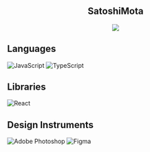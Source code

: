 <p align="center">
  <h2 align="center">SatoshiMota</h2>
</p>

<p align="center">
  <img src="https://readme-typing-svg.herokuapp.com/?lines=Crypto+Development+₿+&font=Fira%20Code&center=true&width=380&height=50">
</p>

<h2>Languages</h2>

![JavaScript](https://img.shields.io/badge/JavaScript-A1860F?logo=JavaScript&logoColor=f5f5f5&labelColor=yellow)
![TypeScript](https://img.shields.io/badge/TypeScript-0B6AA1?logo=TypeScript&logoColor=f5f5f5&labelColor=blue)

<h2>Libraries</h2>

![React](https://img.shields.io/badge/React-212121?logo=React&logoColor=61DAFB)

<h2>Design Instruments</h2>

![Adobe Photoshop](https://img.shields.io/badge/Adobe%20Photoshop-2FA3F7?logo=adobephotoshop&logoColor=001D34)
![Figma](https://img.shields.io/badge/Figma-F25425?logo=Figma&logoColor=white)
